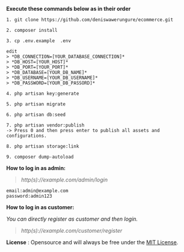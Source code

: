 **Execute these commands below as in their order**

~~~
1. git clone https://github.com/deniswawerungure/ecommerce.git
~~~

~~~
2. composer install
~~~

~~~
3. cp .env.example  .env
~~~

~~~
edit
> *DB_CONNECTION=[YOUR_DATABASE_CONNECTION]*
> *DB_HOST=[YOUR_HOST]*
> *DB_PORT=[YOUR_PORT]*
> *DB_DATABASE=[YOUR_DB_NAME]*
> *DB_USERNAME=[YOUR_DB_USERNAME]*
> *DB_PASSWORD=[YOUR_DB_PASSORD]*
~~~

~~~
4. php artisan key:generate
~~~

~~~
5. php artisan migrate
~~~

~~~
6. php artisan db:seed
~~~

~~~
7. php artisan vendor:publish
-> Press 0 and then press enter to publish all assets and configurations.
~~~

~~~
8. php artisan storage:link
~~~

~~~
9. composer dump-autoload
~~~



**How to log in as admin:**

> *http(s)://example.com/admin/login*

~~~
email:admin@example.com
password:admin123
~~~

**How to log in as customer:**

*You can directly register as customer and then login.*

> *http(s)://example.com/customer/register*


**License** <a name="#license"></a>:
Opensource and will always be free under the [MIT License](https://github.com/deniswawerungure/ecommerce/blob/master/LICENSE).

